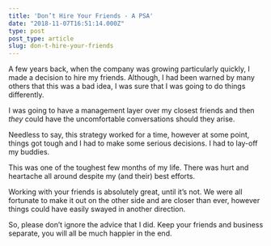 ```yaml
---
title: 'Don’t Hire Your Friends - A PSA'
date: "2018-11-07T16:51:14.000Z"
type: post 
post_type: article
slug: don-t-hire-your-friends
---
```

A few years back, when the company was growing particularly quickly, I made a decision to hire my friends. Although, I had been warned by many others that this was a bad idea, I was sure that I was going to do things differently. 

I was going to have a management layer over my closest friends and then _they_ could have the uncomfortable conversations should they arise. 

Needless to say, this strategy worked for a time, however at some point, things got tough and I had to make some serious decisions. I had to lay-off my buddies. 

This was one of the toughest few months of my life. There was hurt and heartache all around despite my (and their) best efforts. 

Working with your friends is absolutely great, until it’s not. We were all fortunate to make it out on the other side and are closer than ever, however things could have easily swayed in another direction. 

So, please don’t ignore the advice that I did. Keep your friends and business separate, you will all be much happier in the end. 
